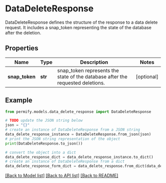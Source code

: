 # DataDeleteResponse

DataDeleteResponse defines the structure of the response to a data delete request. It includes a snap_token representing the state of the database after the deletion.

## Properties

Name | Type | Description | Notes
------------ | ------------- | ------------- | -------------
**snap_token** | **str** | snap_token represents the state of the database after the requested deletions. | [optional] 

## Example

```python
from permify.models.data_delete_response import DataDeleteResponse

# TODO update the JSON string below
json = "{}"
# create an instance of DataDeleteResponse from a JSON string
data_delete_response_instance = DataDeleteResponse.from_json(json)
# print the JSON string representation of the object
print(DataDeleteResponse.to_json())

# convert the object into a dict
data_delete_response_dict = data_delete_response_instance.to_dict()
# create an instance of DataDeleteResponse from a dict
data_delete_response_form_dict = data_delete_response.from_dict(data_delete_response_dict)
```
[[Back to Model list]](../README.md#documentation-for-models) [[Back to API list]](../README.md#documentation-for-api-endpoints) [[Back to README]](../README.md)


